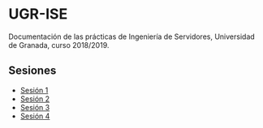 # UGR-ISE

Documentación de las prácticas de Ingeniería de Servidores, Universidad de Granada, curso 2018/2019.

## Sesiones
- [Sesión 1](https://github.com/JavierBejMen/UGR-ISE/blob/master/sesion1.md)
- [Sesión 2](https://github.com/JavierBejMen/UGR-ISE/blob/master/sesion2.md)
- [Sesión 3](https://github.com/JavierBejMen/UGR-ISE/blob/master/sesion3.md)
- [Sesión 4](https://github.com/JavierBejMen/UGR-ISE/blob/master/sesion4.md)

